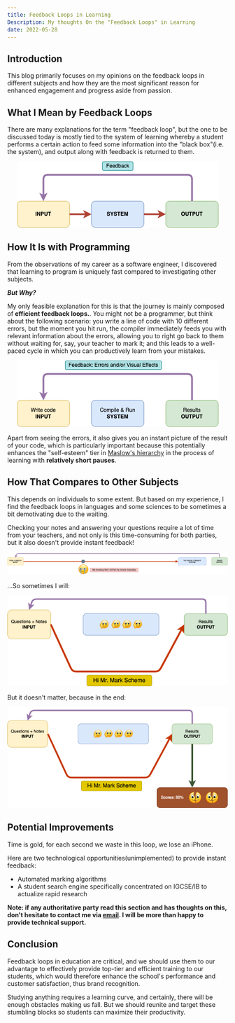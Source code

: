 ```yaml
---
title: Feedback Loops in Learning
Description: My thoughts On the "Feedback Loops" in Learning
date: 2022-05-28
---
```


## Introduction

This blog primarily focuses on my opinions on the feedback loops in different subjects and how they are the most significant reason for enhanced engagement and progress aside from passion.

## What I Mean by Feedback Loops

There are many explanations for the term "feedback loop", but the one to be discussed today is mostly tied to the system of learning whereby a student performs a certain action to feed some information into the "black box"(i.e. the system), and output along with feedback is returned to them.

<p align="center">
  <img src="https://raw.githubusercontent.com/timthedev07/my-website/dev/assets/base-loop.png" />
</p>

## How It Is with Programming

From the observations of my career as a software engineer, I discovered that learning to program is uniquely fast compared to investigating other subjects.

**_But Why?_**

My only feasible explanation for this is that the journey is mainly composed of **efficient feedback loops.**. You might not be a programmer, but think about the following scenario: you write a line of code with 10 different errors, but the moment you hit run, the compiler immediately feeds you with relevant information about the errors, allowing you to right go back to them without waiting for, say, your teacher to mark it; and this leads to a well-paced cycle in which you can productively learn from your mistakes.

<p align="center">
  <img src="https://raw.githubusercontent.com/timthedev07/my-website/dev/assets/programming-feedback-loop.png" />
</p>

Apart from seeing the errors, it also gives you an instant picture of the result of your code, which is particularly important because this potentially enhances the "self-esteem" tier in [Maslow's hierarchy](https://www.simplypsychology.org/maslow.html) in the process of learning with **relatively short pauses**.

## How That Compares to Other Subjects

This depends on individuals to some extent. But based on my experience, I find the feedback loops in languages and some sciences to be sometimes a bit demotivating due to the waiting.

Checking your notes and answering your questions require a lot of time from your teachers, and not only is this time-consuming for both parties, but it also doesn't provide instant feedback!

<p align="center">
  <img src="https://raw.githubusercontent.com/timthedev07/my-website/dev/assets/subjects-feedback-loop.png" />
</p>

...So sometimes I will:

<p align="center">
  <img src="https://raw.githubusercontent.com/timthedev07/my-website/dev/assets/my-subjects-loop-a.png" />
</p>

But it doesn't matter, because in the end:

<p align="center">
  <img src="https://raw.githubusercontent.com/timthedev07/my-website/dev/assets/my-subjects-loop-b.png" />
</p>

## Potential Improvements

Time is gold, for each second we waste in this loop, we lose an iPhone.

Here are two technological opportunities(unimplemented) to provide instant feedback:

- Automated marking algorithms
- A student search engine specifically concentrated on IGCSE/IB to actualize rapid research

**Note: if any authoritative party read this section and has thoughts on this, don't hesitate to contact me via [email](timpersonal07@gmail.com). I will be more than happy to provide technical support.**

## Conclusion

Feedback loops in education are critical, and we should use them to our advantage to effectively provide top-tier and efficient training to our students, which would therefore enhance the school's performance and customer satisfaction, thus brand recognition.

Studying anything requires a learning curve, and certainly, there will be enough obstacles making us fall. But we should reunite and target these stumbling blocks so students can maximize their productivity.
